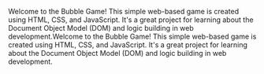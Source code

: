 Welcome to the Bubble Game! This simple web-based game is created using HTML, CSS, and JavaScript. It's a great project for learning about the Document Object Model (DOM) and logic building in web development.Welcome to the Bubble Game! This simple web-based game is created using HTML, CSS, and JavaScript. It's a great project for learning about the Document Object Model (DOM) and logic building in web development.
